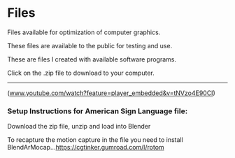 # Files
Files available for optimization of computer graphics. 

These files are available to the public for testing and use.

These are files I created with available software programs.

Click on the .zip file to download to your computer.
___________________________________________________________________________

(www.youtube.com/watch?feature=player_embedded&v=tNVzo4E90CI)


### Setup Instructions for American Sign Language file:

Download the zip file, unzip and load into Blender

To recapture the motion capture in the file you need to install BlendArMocap...https://cgtinker.gumroad.com/l/rotom
